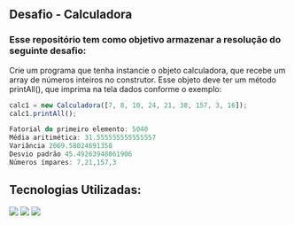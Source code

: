 ## Desafio - Calculadora
 
### Esse repositório tem como objetivo armazenar a resolução do seguinte desafio:

Crie um programa que tenha instancie o objeto calculadora, que recebe um array de números inteiros no construtor. Esse objeto deve ter um método printAll(), que imprima na tela dados conforme o exemplo:
```js
calc1 = new Calculadora([7, 8, 10, 24, 21, 38, 157, 3, 16]);
calc1.printAll();

Fatorial do primeiro elemento: 5040
Média aritimética: 31.555555555555557
Variância 2069.58024691358
Desvio padrão 45.49263948061906
Números ímpares: 7,21,157,3
```

## Tecnologias Utilizadas:

[<img src="https://img.shields.io/badge/JavaScript-F7DF1E.svg?style=for-the-badge&logo=JavaScript&logoColor=black" />](https://github.com/siquara)
[<img src="https://img.shields.io/badge/GitHub-100000?style=for-the-badge&logo=github&logoColor=white" />](https://github.com/siquara) 
[<img src="https://img.shields.io/badge/GIT-E44C30?style=for-the-badge&logo=git&logoColor=white" />](https://github.com/siquara)
